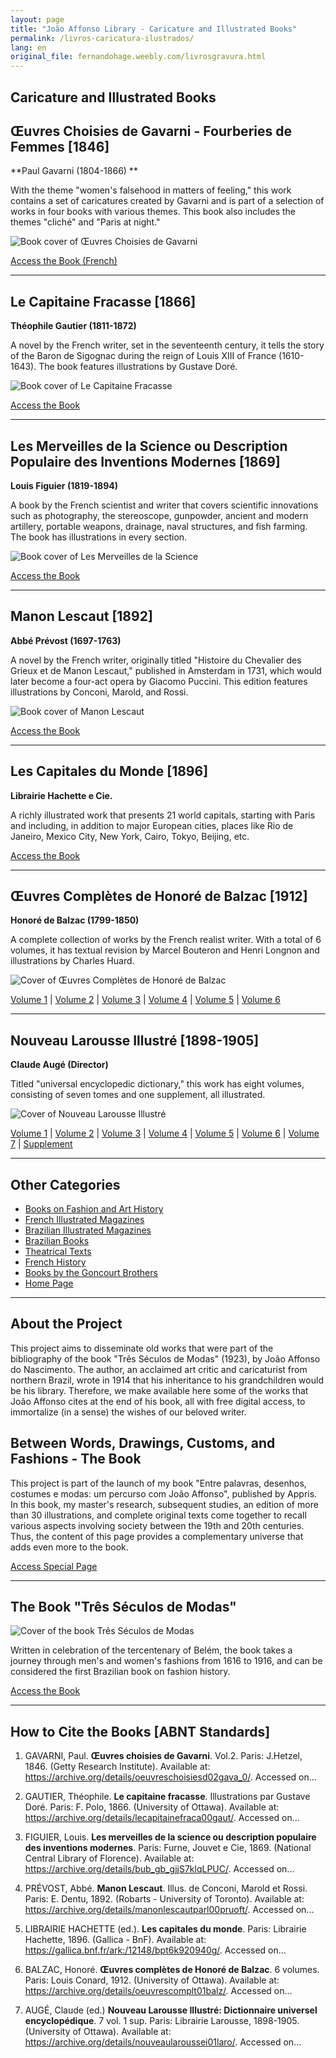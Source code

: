 ```yaml
---
layout: page
title: "João Affonso Library - Caricature and Illustrated Books"
permalink: /livros-caricatura-ilustrados/
lang: en
original_file: fernandohage.weebly.com/livrosgravura.html
---
```


## Caricature and Illustrated Books

## Œuvres Choisies de Gavarni - Fourberies de Femmes [1846]

**Paul Gavarni (1804-1866)
**

With the theme "women's falsehood in matters of feeling," this work contains a set of caricatures created by Gavarni and is part of a selection of works in four books with various themes. This book also includes the themes "cliché" and "Paris at night."


![Book cover of Œuvres Choisies de Gavarni](/assets/images/livrosgravura-biblioteca-joao-affonso-01.png)


[Access the Book (French)](https://archive.org/details/oeuvreschoisiesd02gava_0/page/n9/mode/2up)

---

## Le Capitaine Fracasse [1866]

**Théophile Gautier (1811-1872)**

A novel by the French writer, set in the seventeenth century, it tells the story of the Baron de Sigognac during the reign of Louis XIII of France (1610-1643). The book features illustrations by Gustave Doré.


![Book cover of Le Capitaine Fracasse](/assets/images/livrosgravura-biblioteca-joao-affonso-02.png)


[Access the Book](https://archive.org/details/lecapitainefraca00gaut/page/n7/mode/2up)

---

## Les Merveilles de la Science ou Description Populaire des Inventions Modernes [1869]

**Louis Figuier (1819-1894)**

A book by the French scientist and writer that covers scientific innovations such as photography, the stereoscope, gunpowder, ancient and modern artillery, portable weapons, drainage, naval structures, and fish farming. The book has illustrations in every section.


![Book cover of Les Merveilles de la Science](/assets/images/livrosgravura-biblioteca-joao-affonso-03.png)


[Access the Book](https://archive.org/details/bub_gb_gjjS7klqLPUC/)

---

## Manon Lescaut [1892]

**Abbé Prévost (1697-1763)**

A novel by the French writer, originally titled "Histoire du Chevalier des Grieux et de Manon Lescaut," published in Amsterdam in 1731, which would later become a four-act opera by Giacomo Puccini. This edition features illustrations by Conconi, Marold, and Rossi.


![Book cover of Manon Lescaut](/assets/images/livrosgravura-biblioteca-joao-affonso-04.png)


[Access the Book](https://archive.org/details/manonlescautparl00pruoft/)

---

## Les Capitales du Monde [1896]

**Librairie Hachette e Cie.**

A richly illustrated work that presents 21 world capitals, starting with Paris and including, in addition to major European cities, places like Rio de Janeiro, Mexico City, New York, Cairo, Tokyo, Beijing, etc.

[Access the Book](https://gallica.bnf.fr/ark:/12148/bpt6k920940g/)

---

## Œuvres Complètes de Honoré de Balzac [1912]

**Honoré de Balzac (1799-1850)**

A complete collection of works by the French realist writer. With a total of 6 volumes, it has textual revision by Marcel Bouteron and Henri Longnon and illustrations by Charles Huard.


![Cover of Œuvres Complètes de Honoré de Balzac](/assets/images/livrosgravura-biblioteca-joao-affonso-05.png)


[Volume 1](https://archive.org/details/oeuvrescomplt01balz/) | [Volume 2](https://archive.org/details/oeuvrescompl02balz) | [Volume 3](https://archive.org/details/oeuvrescomplt03balz) | [Volume 4](https://archive.org/details/oeuvrescomplt04balz/) | [Volume 5](https://archive.org/details/oeuvrescomplt05balz) | [Volume 6](https://archive.org/details/oeuvrescomplt06balz)

---

## Nouveau Larousse Illustré [1898-1905]

**Claude Augé (Director)**

Titled "universal encyclopedic dictionary," this work has eight volumes, consisting of seven tomes and one supplement, all illustrated.


![Cover of Nouveau Larousse Illustré](/assets/images/livrosgravura-biblioteca-joao-affonso-06.png)


[Volume 1](https://archive.org/details/nouveaularoussei01laro/) | [Volume 2](https://archive.org/details/nouveaularoussei02laro/) | [Volume 3](https://archive.org/details/nouveaularoussei03laro/) | [Volume 4](https://archive.org/details/nouveaularoussei04laro) | [Volume 5](https://archive.org/details/nouveaularoussei05laro/) | [Volume 6](https://archive.org/details/nouveaularoussei06laro/) | [Volume 7](https://archive.org/details/nouveaularoussei07laro/) | [Supplement](https://archive.org/details/nouveaularoussei00laro/)

---

## Other Categories

- [Books on Fashion and Art History](livrosmoda.html)
- [French Illustrated Magazines](revistasfrancesas.html)
- [Brazilian Illustrated Magazines](revistasbrasileiras.html)
- [Brazilian Books](livrosbrasileirosja.html)
- [Theatrical Texts](livrosteatro.html)
- [French History](livroshistoria.html)
- [Books by the Goncourt Brothers](livosgouncourt.html)
- [Home Page](biblioteca-joao-affonso.html)

---

## About the Project

This project aims to disseminate old works that were part of the bibliography of the book "Três Séculos de Modas" (1923), by João Affonso do Nascimento. The author, an acclaimed art critic and caricaturist from northern Brazil, wrote in 1914 that his inheritance to his grandchildren would be his library. Therefore, we make available here some of the works that João Affonso cites at the end of his book, all with free digital access, to immortalize (in a sense) the wishes of our beloved writer.

## Between Words, Drawings, Customs, and Fashions - The Book

This project is part of the launch of my book "Entre palavras, desenhos, costumes e modas: um percurso com João Affonso", published by Appris. In this book, my master's research, subsequent studies, an edition of more than 30 illustrations, and complete original texts come together to recall various aspects involving society between the 19th and 20th centuries. Thus, the content of this page provides a complementary universe that adds even more to the book.

[Access Special Page](meulivro.html)

---

## The Book "Três Séculos de Modas"


![Cover of the book Três Séculos de Modas](/assets/images/livrosgravura-biblioteca-joao-affonso-07.jpg)


Written in celebration of the tercentenary of Belém, the book takes a journey through men's and women's fashions from 1616 to 1916, and can be considered the first Brazilian book on fashion history.

[Access the Book](https://digital.bbm.usp.br/handle/bbm/2346)

---

## How to Cite the Books [ABNT Standards]

1. GAVARNI, Paul. **Œuvres choisies de Gavarni**. Vol.2. Paris: J.Hetzel, 1846. (Getty Research Institute). Available at: <https://archive.org/details/oeuvreschoisiesd02gava_0/>. Accessed on...

2. GAUTIER, Théophile. **Le capitaine fracasse**. Illustrations par Gustave Doré. Paris: F. Polo, 1866. (University of Ottawa). Available at: <https://archive.org/details/lecapitainefraca00gaut/>. Accessed on...

3. FIGUIER, Louis. **Les merveilles de la science ou description populaire des inventions modernes**. Paris: Furne, Jouvet e Cie, 1869. (National Central Library of Florence). Available at: <https://archive.org/details/bub_gb_gjjS7klqLPUC/>. Accessed on...

4. PRÉVOST, Abbé. **Manon Lescaut**. Illus. de Conconi, Marold et Rossi. Paris: E. Dentu, 1892. (Robarts - University of Toronto). Available at: <https://archive.org/details/manonlescautparl00pruoft/>. Accessed on...

5. LIBRAIRIE HACHETTE (ed.). **Les capitales du monde**. Paris: Librairie Hachette, 1896. (Gallica - BnF). Available at: <https://gallica.bnf.fr/ark:/12148/bpt6k920940g/>. Accessed on...

6. BALZAC, Honoré. **Œuvres complètes de Honoré de Balzac**. 6 volumes. Paris: Louis Conard, 1912. (University of Ottawa). Available at: <https://archive.org/details/oeuvrescomplt01balz/>. Accessed on...

7. AUGÉ, Claude (ed.) **Nouveau Larousse Illustré: Dictionnaire universel encyclopédique**. 7 vol. 1 sup. Paris: Librairie Larousse, 1898-1905. (University of Ottawa). Available at: <https://archive.org/details/nouveaularoussei01laro/>. Accessed on...